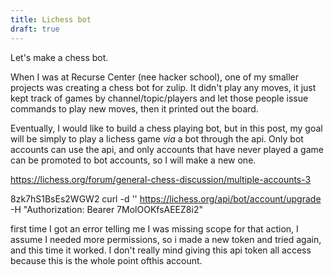 ```yaml
---
title: Lichess bot
draft: true
---
```


Let's make a chess bot.

When I was at Recurse Center (nee hacker school), one of my smaller projects
was creating a chess bot for zulip. It didn't play any moves, it just kept
track of games by channel/topic/players and let those people issue commands to
play new moves, then it printed out the board.

Eventually, I would like to build a chess playing bot, but in this post, my
goal will be simply to play a lichess game _via_ a bot through the api. Only
bot accounts can use the api, and only accounts that have never played a game
can be promoted to bot accounts, so I will make a new one.

https://lichess.org/forum/general-chess-discussion/multiple-accounts-3

8zk7hS1BsEs2WGW2
curl -d '' https://lichess.org/api/bot/account/upgrade -H "Authorization: Bearer 7MolOOKfsAEEZ8i2"

first time I got an error telling me I was missing scope for that action, I
assume I needed more permissions, so i made a new token and tried again, and
this time it worked. I don't really mind giving this api token all access
because this is the whole point ofthis account.
